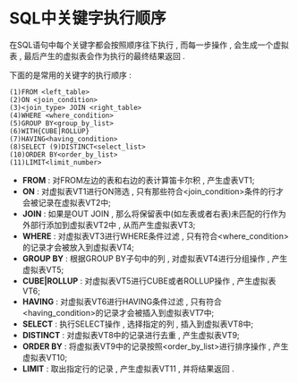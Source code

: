# SQL中关键字执行顺序

在SQL语句中每个关键字都会按照顺序往下执行 , 而每一步操作 , 会生成一个虚拟表 , 最后产生的虚拟表会作为执行的最终结果返回 . 

下面的是常用的关键字的执行顺序 : 

```
(1)FROM <left_table>
(2)ON <join_condition>
(3)<join_type> JOIN <right_table>
(4)WHERE <where_condition>
(5)GROUP BY<group_by_list>
(6)WITH{CUBE|ROLLUP}
(7)HAVING<having_condition>
(8)SELECT (9)DISTINCT<select_list>
(10)ORDER BY<order_by_list>
(11)LIMIT<limit_number>
```

* **FROM** : 对FROM左边的表和右边的表计算笛卡尔积 , 产生虚表VT1;
* **ON** : 对虚拟表VT1进行ON筛选 , 只有那些符合&lt;join\_condition&gt;条件的行才会被记录在虚拟表VT2中;
* **JOIN** : 如果是OUT JOIN , 那么将保留表中\(如左表或者右表\)未匹配的行作为外部行添加到虚拟表VT2中 , 从而产生虚拟表VT3;
* **WHERE** : 对虚拟表VT3进行WHERE条件过滤 , 只有符合&lt;where\_condition&gt;的记录才会被放入到虚拟表VT4;
* **GROUP BY** : 根据GROUP BY子句中的列 , 对虚拟表VT4进行分组操作 , 产生虚拟表VT5;
* **CUBE\|ROLLUP** : 对虚拟表VT5进行CUBE或者ROLLUP操作 , 产生虚拟表VT6;
* **HAVING** : 对虚拟表VT6进行HAVING条件过滤 , 只有符合&lt;having\_condition&gt;的记录才会被插入到虚拟表VT7中;
* **SELECT** : 执行SELECT操作 , 选择指定的列 , 插入到虚拟表VT8中;
* **DISTINCT** : 对虚拟表VT8中的记录进行去重 , 产生虚拟表VT9;
* **ORDER BY** : 将虚拟表VT9中的记录按照&lt;order\_by\_list&gt;进行排序操作 , 产生虚拟表VT10;
* **LIMIT** : 取出指定行的记录 , 产生虚拟表VT11 , 并将结果返回 . 



